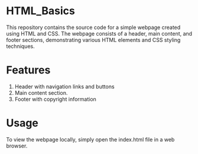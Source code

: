 # HTML_Basics
This repository contains the source code for a simple webpage created using HTML and CSS. The webpage consists of a header, main content, and footer sections, demonstrating various HTML elements and CSS styling techniques.

# Features
1. Header with navigation links and buttons
2. Main content section.
3. Footer with copyright information

# Usage
To view the webpage locally, simply open the index.html file in a web browser.
